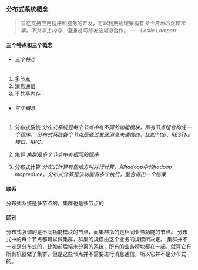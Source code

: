 ### 分布式系统概念

> 旨在支持应用程序和服务的开发，可以利用物理架构有*多个自治的处理元素*，*不共享主内存*，但通过*网络发送消息*合作。 ——*Leslie Lamport*

#### 三个特点和三个概念

* ###### 三个特点
1. 多节点
2. 消息通信
3. 不共享内存

* ###### 三个概念
1. 分布式系统
_分布式系统是每个节点中有不同的功能模块，所有节点组合构成一个程序。 分布式系统各个节点是通过发送消息来通信的，比如 http、RESTful接口、RPC。_

2. 集群
_集群是多个节点中有相同的程序_

3. 分布式计算
_分布式计算有些地方叫并行计算，如hadoop中的hadoop mapreduce。分布式计算是该功能有多个执行，整合得出一个结果_

#### 联系
分布式系统是多节点的，集群也是多节点的

#### 区别
分布式强调的是不同功能模块的节点，而集群指的是相同业务功能的节点。
分布式中的每个节点都可以做集群，群集的规模由这个业务的规模所决定。
集群并不一定是分布式的，比如前后端未分离的系统，所有的业务模块都在一起，就算它有所有机器做了集群，但是这些节点并不需要进行消息通信，所以它并不是分布式的。

